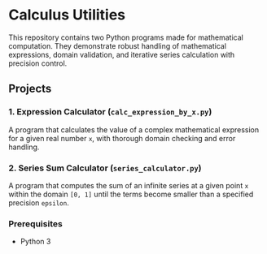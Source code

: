 # Calculus Utilities

This repository contains two Python programs made for mathematical computation. They demonstrate robust handling of mathematical expressions, domain validation, and iterative series calculation with precision control.

## Projects

### 1. Expression Calculator (`calc_expression_by_x.py`)
A program that calculates the value of a complex mathematical expression for a given real number `x`, with thorough domain checking and error handling.

### 2. Series Sum Calculator (`series_calculator.py`)
A program that computes the sum of an infinite series at a given point `x` within the domain `[0, 1]` until the terms become smaller than a specified precision `epsilon`.

### Prerequisites
*   Python 3
